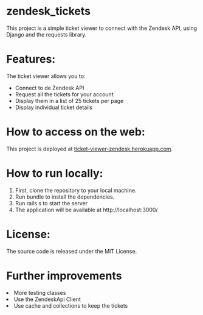# zendesk_tickets

This project is a simple ticket viewer to connect with the Zendesk API, using Django and the requests library.

# Features:

The ticket viewer allows you to:
* Connect to de Zendesk API
* Request all the tickets for your account
* Display them in a list of 25 tickets per page
* Display individual ticket details

# How to access on the web:

This project is deployed at <a href>ticket-viewer-zendesk.herokuapp.com</a>.

# How to run locally:

1. First, clone the repository to your local machine.
2. Run bundle to install the dependencies.
3. Run rails s to start the server
4. The application will be available at http://localhost:3000/ 

# License:
The source code is released under the MIT License.

# Further improvements

<li>More testing classes</li>
<li>Use the ZendeskApi Client</li>
<li>Use cache and collections to keep the tickets</li>
